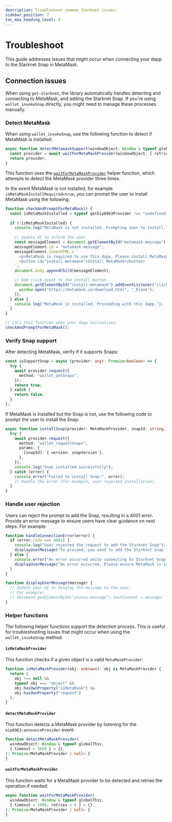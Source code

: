 ```yaml
---
description: Troubleshoot common Starknet issues.
sidebar_position: 7
toc_max_heading_level: 4
---
```


# Troubleshoot

This guide addresses issues that might occur when connecting your dapp to the Starknet Snap in MetaMask.

## Connection issues

When using `get-starknet`, the library automatically handles detecting and connecting to MetaMask,
and adding the Starknet Snap.
If you're using `wallet_invokeSnap` directly, you might need to manage these processes manually.

### Detect MetaMask

When using `wallet_invokeSnap`, use the following function to detect if MetaMask is installed:

```typescript
async function detectMetamaskSupport(windowObject: Window & typeof globalThis): Promise<MetaMaskProvider | null> {
  const provider = await waitForMetaMaskProvider(windowObject, { retries: 3 });
  return provider;
}
```

This function uses the [`waitForMetaMaskProvider`](#waitformetamaskprovider) helper function, which
attempts to detect the MetaMask provider three times.

In the event MetaMask is not installed, for example `isMetaMaskInstallRequired=true`, you can prompt
the user to install MetaMask using the following:

```typescript
function checkAndPromptForMetaMask() {
  const isMetaMaskInstalled = typeof getEip6963Provider !== "undefined" && getEip6963Provider.isMetaMask;
  
  if (!isMetaMaskInstalled) {
    console.log("MetaMask is not installed. Prompting user to install.");
    
    // Update UI to inform the user.
    const messageElement = document.getElementById("metamask-message") || document.createElement("div");
    messageElement.id = "metamask-message";
    messageElement.innerHTML = `
      <p>MetaMask is required to use this dapp. Please install MetaMask to continue.</p>
      <button id="install-metamask">Install MetaMask</button>
    `;
    document.body.appendChild(messageElement);

    // Add click event to the install button.
    document.getElementById("install-metamask").addEventListener("click", () => {
      window.open("https://metamask.io/download.html", "_blank");
    });
  } else {
    console.log("MetaMask is installed. Proceeding with this dapp.");
  }
}

// Call this function when your dapp initializes.
checkAndPromptForMetaMask();
```

### Verify Snap support

After detecting MetaMask, verify if it supports Snaps:

```typescript
const isSupportSnap = async (provider: any): Promise<boolean> => {
  try {
    await provider.request({
      method: "wallet_getSnaps",
    });
    return true;
  } catch {
    return false;
  }
};
```

If MetaMask is installed but the Snap is not, use the following code to prompt the user to install the Snap:

```typescript
async function installSnap(provider: MetaMaskProvider, snapId: string, snapVersion: string) {
  try {
    await provider.request({
      method: "wallet_requestSnaps",
      params: {
        [snapId]: { version: snapVersion },
      },
    });
    console.log("Snap installed successfully");
  } catch (error) {
    console.error("Failed to install Snap:", error);
    // Handle the error (for example, user rejected installation).
  }
}
```

### Handle user rejection

Users can reject the prompt to add the Snap, resulting in a 4001 error. 
Provide an error message to ensure users have clear guidance on next steps.
For example:

```javascript
function handleConnectionError(error) {
  if (error.code === 4001) {
    console.log("User rejected the request to add the Starknet Snap");
    displayUserMessage("To proceed, you need to add the Starknet Snap to MetaMask. Please try connecting again.");
  } else {
    console.error("An error occurred while connecting to Starknet Snap:", error);
    displayUserMessage("An error occurred. Please ensure MetaMask is installed and try again.");
  }
}

function displayUserMessage(message) {
  // Update your UI to display the message to the user.
  // For example:
  // document.getElementById("status-message").textContent = message;
}
```

### Helper functions

The following helper functions support the detection process. 
This is useful for troubleshooting issues that might occur when using the `wallet_invokeSnap` method.

#### `isMetaMaskProvider`

This function checks if a given object is a valid `MetaMaskProvider`:

```typescript
function isMetaMaskProvider(obj: unknown): obj is MetaMaskProvider {
  return (
    obj !== null &&
    typeof obj === "object" &&
    obj.hasOwnProperty("isMetaMask") &&
    obj.hasOwnProperty("request")
  );
}
```

#### `detectMetaMaskProvider`

This function detects a MetaMask provider by listening for the `eip6963:announceProvider` event:

```typescript
function detectMetaMaskProvider(
  windowObject: Window & typeof globalThis,
  { timeout = 3000 } = {},
): Promise<MetaMaskProvider | null> {
}
```

#### `waitForMetaMaskProvider`

This function waits for a MetaMask provider to be detected and retries the operation if needed:

```typescript
async function waitForMetaMaskProvider(
  windowObject: Window & typeof globalThis,
  { timeout = 1000, retries = 0 } = {},
): Promise<MetaMaskProvider | null> {
}
```
